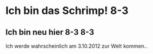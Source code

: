 Ich bin das Schrimp! 8-3
========================

Ich bin neu hier 8-3 8-3
------------------------

Ich werde wahrscheinlich am 3.10.2012 zur Welt kommen..
